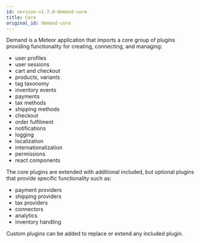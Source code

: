 ```yaml
---
id: version-v1.7.0-demand-core
title: Core
original_id: demand-core
---
```

    
Demand is a Meteor application that imports a core group of plugins providing functionality for creating, connecting, and managing:

- user profiles
- user sessions
- cart and checkout
- products, variants
- tag taxonomy
- inventory events
- payments
- tax methods
- shipping methods
- checkout
- order fulfilment
- notifications
- logging
- localization
- internationalization
- permissions
- react components

The core plugins are extended with additional included, but optional plugins that provide specific functionality such as:

- payment providers
- shipping providers
- tax providers
- connectors
- analytics
- inventory handling

Custom plugins can be added to replace or extend any included plugin.
